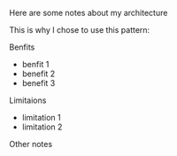 Here are some notes about my architecture

This is why I chose to use this pattern:

Benfits

- benfit 1
- benefit 2
- benefit 3

Limitaions

- limitation 1
- limitation 2

Other notes
